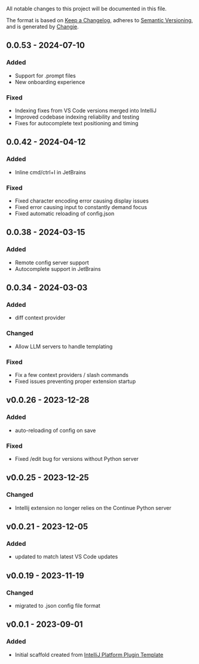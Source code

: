 All notable changes to this project will be documented in this file.

The format is based on [Keep a Changelog](https://keepachangelog.com/en/1.0.0/),
adheres to [Semantic Versioning](https://semver.org/spec/v2.0.0.html),
and is generated by [Changie](https://github.com/miniscruff/changie).

## 0.0.53 - 2024-07-10

### Added

- Support for .prompt files
- New onboarding experience

### Fixed

- Indexing fixes from VS Code versions merged into IntelliJ
- Improved codebase indexing reliability and testing
- Fixes for autocomplete text positioning and timing

## 0.0.42 - 2024-04-12

### Added

- Inline cmd/ctrl+I in JetBrains

### Fixed

- Fixed character encoding error causing display issues
- Fixed error causing input to constantly demand focus
- Fixed automatic reloading of config.json

## 0.0.38 - 2024-03-15

### Added

- Remote config server support
- Autocomplete support in JetBrains

## 0.0.34 - 2024-03-03

### Added

- diff context provider

### Changed

- Allow LLM servers to handle templating

### Fixed

- Fix a few context providers / slash commands
- Fixed issues preventing proper extension startup

## v0.0.26 - 2023-12-28

### Added

- auto-reloading of config on save

### Fixed

- Fixed /edit bug for versions without Python server

## v0.0.25 - 2023-12-25

### Changed

- Intellij extension no longer relies on the Continue Python server

## v0.0.21 - 2023-12-05

### Added

- updated to match latest VS Code updates

## v0.0.19 - 2023-11-19

### Changed

- migrated to .json config file format

## v0.0.1 - 2023-09-01

### Added

- Initial scaffold created from [IntelliJ Platform Plugin Template](https://github.com/JetBrains/intellij-platform-plugin-template)
